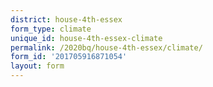 ```yaml
---
district: house-4th-essex
form_type: climate
unique_id: house-4th-essex-climate
permalink: /2020bq/house-4th-essex/climate/
form_id: '201705916871054'
layout: form
---
```


